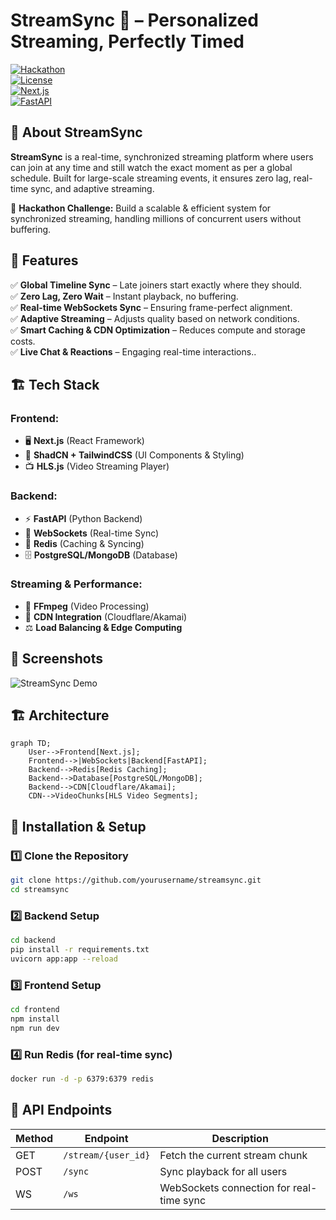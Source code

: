 # StreamSync 🚀 – Personalized Streaming, Perfectly Timed


[![Hackathon](https://img.shields.io/badge/Hackathon-Project-blue)](https://hackathon-link.com)  
[![License](https://img.shields.io/badge/License-MIT-green)](LICENSE)  
[![Next.js](https://img.shields.io/badge/Next.js-13-blue)](https://nextjs.org/)  
[![FastAPI](https://img.shields.io/badge/FastAPI-Python-green)](https://fastapi.tiangolo.com/)  

## 🚀 About StreamSync
**StreamSync** is a real-time, synchronized streaming platform where users can join at any time and still watch the exact moment as per a global schedule. Built for large-scale streaming events, it ensures zero lag, real-time sync, and adaptive streaming.

🎯 **Hackathon Challenge:** Build a scalable & efficient system for synchronized streaming, handling millions of concurrent users without buffering.  

## 🌟 Features
✅ **Global Timeline Sync** – Late joiners start exactly where they should.  
✅ **Zero Lag, Zero Wait** – Instant playback, no buffering.  
✅ **Real-time WebSockets Sync** – Ensuring frame-perfect alignment.  
✅ **Adaptive Streaming** – Adjusts quality based on network conditions.  
✅ **Smart Caching & CDN Optimization** – Reduces compute and storage costs.  
✅ **Live Chat & Reactions** – Engaging real-time interactions..  

## 🏗 Tech Stack
### **Frontend:**
- 🖥 **Next.js** (React Framework)
- 🎨 **ShadCN + TailwindCSS** (UI Components & Styling)
- 📺 **HLS.js** (Video Streaming Player)

### **Backend:**
- ⚡ **FastAPI** (Python Backend)
- 🔌 **WebSockets** (Real-time Sync)
- 🔄 **Redis** (Caching & Syncing)
- 🗄 **PostgreSQL/MongoDB** (Database)

### **Streaming & Performance:**
- 📼 **FFmpeg** (Video Processing)
- 🚀 **CDN Integration** (Cloudflare/Akamai)
- ⚖ **Load Balancing & Edge Computing**

## 📸 Screenshots
![StreamSync Demo](https://yourimageurl.com/demo.png)  

## 🏗 Architecture
```mermaid
graph TD;
    User-->Frontend[Next.js];
    Frontend-->|WebSockets|Backend[FastAPI];
    Backend-->Redis[Redis Caching];
    Backend-->Database[PostgreSQL/MongoDB];
    Backend-->CDN[Cloudflare/Akamai];
    CDN-->VideoChunks[HLS Video Segments];
```

## 🚀 Installation & Setup
### **1️⃣ Clone the Repository**
```sh
git clone https://github.com/yourusername/streamsync.git
cd streamsync
```
### **2️⃣ Backend Setup**
```sh
cd backend
pip install -r requirements.txt
uvicorn app:app --reload
```
### **3️⃣ Frontend Setup**
```sh
cd frontend
npm install
npm run dev
```
### **4️⃣ Run Redis (for real-time sync)**
```sh
docker run -d -p 6379:6379 redis
```

## 📖 API Endpoints
| Method | Endpoint | Description |
|--------|-------------|--------------|
| GET | `/stream/{user_id}` | Fetch the current stream chunk |
| POST | `/sync` | Sync playback for all users |
| WS | `/ws` | WebSockets connection for real-time sync |

